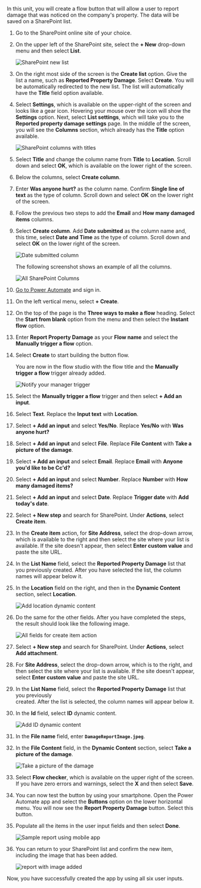 In this unit, you will create a flow button that will allow a user to report damage
that was noticed on the company's property. The data will be saved on a SharePoint
list.

1.  Go to the SharePoint online site of your choice.

1.  On the upper left of the SharePoint site, select the **+ New** drop-down menu and then select **List**.

    ![SharePoint new list](../media/sharepoint-new-list.jpg)

1.  On the right most side of the screen is the **Create list** option. Give the list a name,
    such as **Reported Property Damage**. Select **Create**. You will be automatically redirected
    to the new list. The list will automatically have the **Title** field option available.

1.  Select **Settings**, which is available on the upper-right of the screen
    and looks like a gear icon. Hovering your mouse over the icon will show the 
    **Settings** option. Next, select **List settings**, which will take you
    to the **Reported property damage settings** page. In the middle of the
    screen, you will see the **Columns** section, which already has the **Title** option available.

    ![SharePoint columns with titles](../media/sharepoint-columns-title.jpg)

1.  Select **Title** and change the column name from **Title** to
    **Location**. Scroll down and select **OK**, which is available on the
    lower right of the screen.

1.  Below the columns, select **Create column**.

1.  Enter **Was anyone hurt?** as the column name. Confirm **Single line of
    text** as the type of column. Scroll down and select **OK** on the lower right of the screen.

1.  Follow the previous two steps to add the **Email** and **How many damaged items** columns.

1.  Select **Create column**. Add **Date submitted** as the column
    name and, this time, select **Date and Time** as the type of column. 
    Scroll down and select **OK** on the lower right of the screen.

    ![Date submitted column](../media/date-submitted-column.jpg)

    The following screenshot shows an example of all the columns.

    ![All SharePoint Columns](../media/all-sharepoint-columns.jpg)

1. [Go to Power Automate](https://flow.microsoft.com/?azure-portal=true) and sign in. 

1. On the left vertical menu, select **+ Create**.

1. On the top of the page is the **Three ways to make a flow** heading. Select the 
    **Start from blank** option from the menu and then select the **Instant flow** option.

1. Enter **Report Property Damage** as your **Flow name** and select the 
    **Manually trigger a flow** option.

1. Select **Create** to start building the button flow.

   You are now in the flow studio with the flow title and the **Manually trigger a flow** 
trigger already added.

    ![Notify your manager trigger](../media/report-damage-trigger.jpg)

1. Select the **Manually trigger a flow** trigger and then select **+ Add an input**.

1. Select **Text**. Replace the **Input text** with **Location**.

1. Select **+ Add an input** and select **Yes/No**. Replace **Yes/No** with **Was anyone hurt?**

1. Select **+ Add an input** and select **File**. Replace **File Content** with **Take a picture of the damage**.

1. Select **+ Add an input** and select **Email**. Replace **Email** with
    **Anyone you'd like to be Cc'd?**

1. Select **+ Add an input** and select **Number**. Replace **Number** with **How many damaged items?**

1. Select **+ Add an input** and select **Date**. Replace **Trigger date** with **Add today's date**.

1. Select **+ New step** and search for SharePoint. Under **Actions**, select **Create item**.

1. In the **Create item** action, for **Site Address**, select the
    drop-down arrow, which is available to the right and then select the 
    site where your list is available. If the site doesn't appear, 
    then select **Enter custom value** and paste the site URL.

1. In the **List Name** field, select the **Reported Property Damage** list that you previously created. 
    After you have selected the list, the column names will appear below it.

1. In the **Location** field on the right, and then in the **Dynamic Content** section, select **Location**.

    ![Add location dynamic content](../media/add-location-dynamic-content.jpg)

1. Do the same for the other fields. After you have completed the steps, the result should look like the following image.

    ![All fields for create item action](../media/all-fields-create-item-action.jpg)

1. Select **+ New step** and search for SharePoint. Under **Actions**,
    select **Add attachment**.

1. For **Site Address**, select the drop-down arrow, which is to the
    right, and then select the site where your list is available. If the site
    doesn't appear, select **Enter custom value** and paste the site URL.

1. In the **List Name** field, select the **Reported Property Damage** list that you previously  
    created. After the list is selected, the column names will appear 
    below it.

1. In the **Id** field, select **ID** dynamic content.

    ![Add ID dynamic content](../media/add-id-dynamic-content.jpg)

1. In the **File name** field, enter **```DamageReportImage.jpeg```**.

1. In the **File Content** field, in the **Dynamic Content** section, select 
    **Take a picture of the damage**.

    ![Take a picture of the damage](../media/take-picture-damage.jpg)

1. Select **Flow checker**, which is available on the upper right of the screen. If
    you have zero errors and warnings, select the **X** and then select **Save**.

1. You can now test the button by using your smartphone. Open the Power Automate 
    app and select the **Buttons** option on the lower horizontal menu. You
    will now see the **Report Property Damage** button. Select this button.

1. Populate all the items in the user input fields and then select **Done**.

    ![Sample report using mobile app](../media/sample-report-using-mobile-app.jpg)

1. You can return to your SharePoint list and confirm the new item, including the image that has been added.

    ![report with image added](../media/report-image.jpg)

Now, you have successfully created the app by using all six user inputs.

